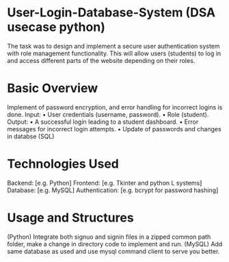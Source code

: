 # User-Login-Database-System (DSA usecase python)
The task was to design and implement a secure user authentication system with role
management functionality. This will allow users (students) to log in and
access different parts of the website depending on their roles. 

# Basic Overview
Implement of password encryption, and error handling for incorrect logins is done.
Input:
• User credentials (username, password).
• Role (student).
Output:
• A successful login leading to a student dashboard.
• Error messages for incorrect login attempts.
• Update of passwords and changes in databse (SQL)

# Technologies Used
Backend: [e.g. Python]
Frontend: [e.g. Tkinter and python L systems]
Database: [e.g. MySQL]
Authentication: [e.g. bcrypt for password hashing]

# Usage and Structures
(Python) Integrate both signuo and signin files in a zipped common path folder, make a change in directory code to implement and run.
(MySQL) Add same database as used and use mysql command client to serve you better.


